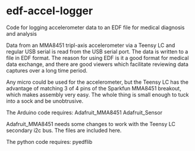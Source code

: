 # edf-accel-logger
Code for logging accelerometer data to an EDF file for medical diagnosis and analysis

Data from an MMA8451 tripl-axis accelerometer via a Teensy LC and regular USB serial is read from the USB serial port. The data is written to a file in EDF format. The reason for using EDF is it a good format for medical data exchange, and there are good viewers which facilitate reviewing data captures over a long time period.

Any micro could be used for the accelerometer, but the Teensy LC has the advantage of matching 3 of 4 pins of the Sparkfun MMA8451 breakout, which makes assembly very easy. The whole thing is small enough to tuck into a sock and be unobtrusive.

The Arduino code requires:
Adafruit_MMA8451
Adafruit_Sensor

Adafruit_MMA8451 needs some changes to work with the Teensy LC secondary i2c bus. The files are included here.

The python code requires:
pyedflib
